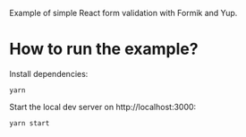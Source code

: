Example of simple React form validation with Formik and Yup.

# How to run the example?

Install dependencies:
```
yarn
```

Start the local dev server on http://localhost:3000:
```
yarn start
```